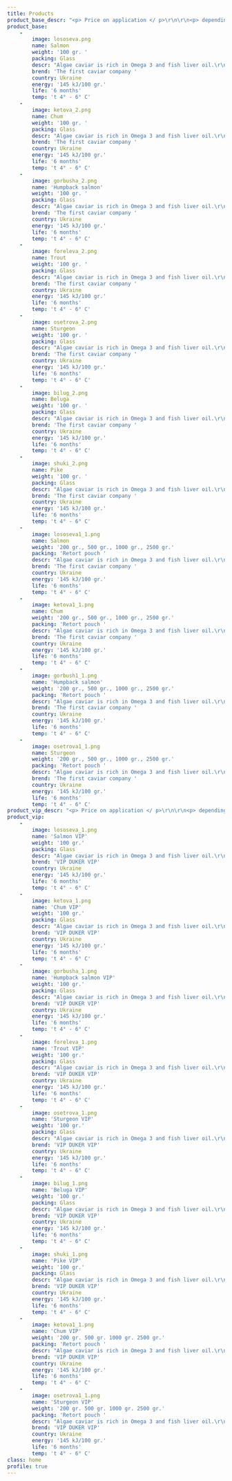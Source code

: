 ```yaml
---
title: Products
product_base_descr: "<p> Price on application </ p>\r\n\r\n<p> depending on the availability and size of the order.  </ p>\r\n\r\n<p> The minimum volume – 500 kg. </ p>"
product_base:
    -
        image: lososeva.png
        name: Salmon
        weight: '100 gr. '
        packing: Glass
        descr: "Algae caviar is rich in Omega 3 and fish liver oil.\r\nIts eating qualities resemble the natural caviar tastiness"
        brend: 'The first caviar company '
        country: Ukraine
        energy: '145 kJ/100 gr.'
        life: '6 months'
        temp: 't 4° - 6° C'
    -
        image: ketova_2.png
        name: Chum
        weight: '100 gr. '
        packing: Glass
        descr: "Algae caviar is rich in Omega 3 and fish liver oil.\r\nIts eating qualities resemble the natural caviar tastiness"
        brend: 'The first caviar company '
        country: Ukraine
        energy: '145 kJ/100 gr.'
        life: '6 months'
        temp: 't 4° - 6° C'
    -
        image: gorbusha_2.png
        name: 'Humpback salmon'
        weight: '100 gr. '
        packing: Glass
        descr: "Algae caviar is rich in Omega 3 and fish liver oil.\r\nIts eating qualities resemble the natural caviar tastiness"
        brend: 'The first caviar company '
        country: Ukraine
        energy: '145 kJ/100 gr.'
        life: '6 months'
        temp: 't 4° - 6° C'
    -
        image: foreleva_2.png
        name: Trout
        weight: '100 gr. '
        packing: Glass
        descr: "Algae caviar is rich in Omega 3 and fish liver oil.\r\nIts eating qualities resemble the natural caviar tastiness"
        brend: 'The first caviar company '
        country: Ukraine
        energy: '145 kJ/100 gr.'
        life: '6 months'
        temp: 't 4° - 6° C'
    -
        image: osetrova_2.png
        name: Sturgeon
        weight: '100 gr. '
        packing: Glass
        descr: "Algae caviar is rich in Omega 3 and fish liver oil.\r\nIts eating qualities resemble the natural caviar tastiness"
        brend: 'The first caviar company '
        country: Ukraine
        energy: '145 kJ/100 gr.'
        life: '6 months'
        temp: 't 4° - 6° C'
    -
        image: bilug_2.png
        name: Beluga
        weight: '100 gr. '
        packing: Glass
        descr: "Algae caviar is rich in Omega 3 and fish liver oil.\r\nIts eating qualities resemble the natural caviar tastiness"
        brend: 'The first caviar company '
        country: Ukraine
        energy: '145 kJ/100 gr.'
        life: '6 months'
        temp: 't 4° - 6° C'
    -
        image: shuki_2.png
        name: Pike
        weight: '100 gr. '
        packing: Glass
        descr: "Algae caviar is rich in Omega 3 and fish liver oil.\r\nIts eating qualities resemble the natural caviar tastiness"
        brend: 'The first caviar company '
        country: Ukraine
        energy: '145 kJ/100 gr.'
        life: '6 months'
        temp: 't 4° - 6° C'
    -
        image: lososeva1_1.png
        name: Salmon
        weight: '200 gr., 500 gr., 1000 gr., 2500 gr.'
        packing: 'Retort pouch '
        descr: "Algae caviar is rich in Omega 3 and fish liver oil.\r\nIts eating qualities resemble the natural caviar tastiness"
        brend: 'The first caviar company '
        country: Ukraine
        energy: '145 kJ/100 gr.'
        life: '6 months'
        temp: 't 4° - 6° C'
    -
        image: ketova1_1.png
        name: Chum
        weight: '200 gr., 500 gr., 1000 gr., 2500 gr.'
        packing: 'Retort pouch '
        descr: "Algae caviar is rich in Omega 3 and fish liver oil.\r\nIts eating qualities resemble the natural caviar tastiness"
        brend: 'The first caviar company '
        country: Ukraine
        energy: '145 kJ/100 gr.'
        life: '6 months'
        temp: 't 4° - 6° C'
    -
        image: gorbush1_1.png
        name: 'Humpback salmon'
        weight: '200 gr., 500 gr., 1000 gr., 2500 gr.'
        packing: 'Retort pouch '
        descr: "Algae caviar is rich in Omega 3 and fish liver oil.\r\nIts eating qualities resemble the natural caviar tastiness"
        brend: 'The first caviar company '
        country: Ukraine
        energy: '145 kJ/100 gr.'
        life: '6 months'
        temp: 't 4° - 6° C'
    -
        image: osetrova1_1.png
        name: Sturgeon
        weight: '200 gr., 500 gr., 1000 gr., 2500 gr.'
        packing: 'Retort pouch '
        descr: "Algae caviar is rich in Omega 3 and fish liver oil.\r\nIts eating qualities resemble the natural caviar tastiness"
        brend: 'The first caviar company '
        country: Ukraine
        energy: '145 kJ/100 gr.'
        life: '6 months'
        temp: 't 4° - 6° C'
product_vip_descr: "<p> Price on application </ p>\r\n\r\n<p> depending on the availability and size of the order.  </ p>\r\n\r\n<p> The minimum volume – 500 kg. </ p>"
product_vip:
    -
        image: lososeva_1.png
        name: 'Salmon VIP'
        weight: '100 gr.'
        packing: Glass
        descr: "Algae caviar is rich in Omega 3 and fish liver oil.\r\nIts eating qualities resemble the natural caviar tastiness"
        brend: 'VIP DUKER VIP'
        country: Ukraine
        energy: '145 kJ/100 gr.'
        life: '6 months'
        temp: 't 4° - 6° C'
    -
        image: ketova_1.png
        name: 'Chum VIP'
        weight: '100 gr.'
        packing: Glass
        descr: "Algae caviar is rich in Omega 3 and fish liver oil.\r\nIts eating qualities resemble the natural caviar tastiness"
        brend: 'VIP DUKER VIP'
        country: Ukraine
        energy: '145 kJ/100 gr.'
        life: '6 months'
        temp: 't 4° - 6° C'
    -
        image: gorbusha_1.png
        name: 'Humpback salmon VIP'
        weight: '100 gr.'
        packing: Glass
        descr: "Algae caviar is rich in Omega 3 and fish liver oil.\r\nIts eating qualities resemble the natural caviar tastiness"
        brend: 'VIP DUKER VIP'
        country: Ukraine
        energy: '145 kJ/100 gr.'
        life: '6 months'
        temp: 't 4° - 6° C'
    -
        image: foreleva_1.png
        name: 'Trout VIP'
        weight: '100 gr.'
        packing: Glass
        descr: "Algae caviar is rich in Omega 3 and fish liver oil.\r\nIts eating qualities resemble the natural caviar tastiness"
        brend: 'VIP DUKER VIP'
        country: Ukraine
        energy: '145 kJ/100 gr.'
        life: '6 months'
        temp: 't 4° - 6° C'
    -
        image: osetrova_1.png
        name: 'Sturgeon VIP'
        weight: '100 gr.'
        packing: Glass
        descr: "Algae caviar is rich in Omega 3 and fish liver oil.\r\nIts eating qualities resemble the natural caviar tastiness"
        brend: 'VIP DUKER VIP'
        country: Ukraine
        energy: '145 kJ/100 gr.'
        life: '6 months'
        temp: 't 4° - 6° C'
    -
        image: bilug_1.png
        name: 'Beluga VIP'
        weight: '100 gr.'
        packing: Glass
        descr: "Algae caviar is rich in Omega 3 and fish liver oil.\r\nIts eating qualities resemble the natural caviar tastiness"
        brend: 'VIP DUKER VIP'
        country: Ukraine
        energy: '145 kJ/100 gr.'
        life: '6 months'
        temp: 't 4° - 6° C'
    -
        image: shuki_1.png
        name: 'Pike VIP'
        weight: '100 gr.'
        packing: Glass
        descr: "Algae caviar is rich in Omega 3 and fish liver oil.\r\nIts eating qualities resemble the natural caviar tastiness"
        brend: 'VIP DUKER VIP'
        country: Ukraine
        energy: '145 kJ/100 gr.'
        life: '6 months'
        temp: 't 4° - 6° C'
    -
        image: ketova1_1.png
        name: 'Chum VIP'
        weight: '200 gr. 500 gr. 1000 gr. 2500 gr.'
        packing: 'Retort pouch '
        descr: "Algae caviar is rich in Omega 3 and fish liver oil.\r\nIts eating qualities resemble the natural caviar tastiness"
        brend: 'VIP DUKER VIP'
        country: Ukraine
        energy: '145 kJ/100 gr.'
        life: '6 months'
        temp: 't 4° - 6° C'
    -
        image: osetrova1_1.png
        name: 'Sturgeon VIP'
        weight: '200 gr. 500 gr. 1000 gr. 2500 gr.'
        packing: 'Retort pouch '
        descr: "Algae caviar is rich in Omega 3 and fish liver oil.\r\nIts eating qualities resemble the natural caviar tastiness"
        brend: 'VIP DUKER VIP'
        country: Ukraine
        energy: '145 kJ/100 gr.'
        life: '6 months'
        temp: 't 4° - 6° C'
class: home
profile: true
---
```


